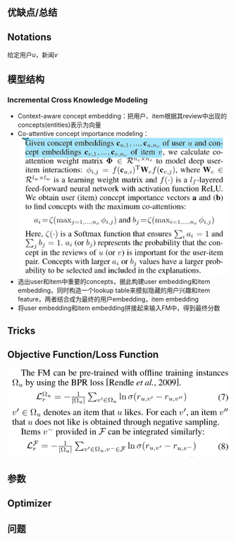 ## 优缺点/总结
## Notations
给定用户$u$，新闻$v$
## 模型结构
### Incremental Cross Knowledge Modeling
- Context-aware concept embedding：把用户、item根据其review中出现的concepts(entities)表示为向量
- Co-attentive concept importance modeling：![](../Resources/41_1.png)
- 选出user和item中重要的concepts，据此构建user embedding和item embedding，同时构造一个lookup table来模拟隐藏的用户兴趣和item feature，两者结合成为最终的用户embedding，item embedding
- 将user embedding和item embedding拼接起来输入FM中，得到最终分数
## Tricks
## Objective Function/Loss Function
![](../Resources/41_2.png)
## 参数
## Optimizer
## 问题